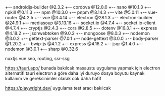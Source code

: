 +-- androidjs-builder		@2.3.2
+-- cordova			@12.0.0
+-- nano			@10.1.3
+-- npkill			@0.11.3
+-- npm				@10.3.0
+-- pnpm			@8.14.3
+-- vite			@5.0.11
+-- vue-router			@4.2.5
+-- vue				@3.4.14
+-- electron			@28.1.3
+-- electron-builder		@24.9.1
+-- mediasoup			@3.13.16
+-- socket.io			@4.7.4
+-- socket.io-client		@4.7.4
+-- cryptjs			@2.4.3
+-- cors			@2.8.5
+-- dotenv			@16.3.1
+-- express			@4.18.2
+-- jsonwebtoken		@9.0.2
+-- mongoose			@8.0.3
+-- nodemon			@3.0.2
+-- gettext-parser		@7.0.1
+-- node-gettext		@3.0.0
+-- body-parser			@1.20.2
+-- bwip-js			@4.1.2
+-- express			@4.18.2
+-- jsqr			@1.4.0
+-- nodemon			@3.0.1
+-- sharp			@0.32.6

nuxtjs vue seo, routing, ssr-ssg

https://tauri.app/ bunada bakılcak masaustu uygulama yapmak için electron alternatifi
tauri electron a göre daha iyi duruyo dosya boyutu kaynak kullanım ve gereksinimler olarak cok daha hafif

https://playwright.dev/ uygulama test aracı bakılcak